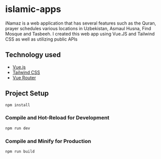 # islamic-apps

iNamaz is a web application that has several features such as the Quran, prayer schedules various locations in Uzbekistan, Asmaul Husna, Find Mosque and Tasbeeh. I created this web app using Vue.JS and Tailwind CSS as well as utilizing public APIs

## Technology used
<ul>
  <li><a href="https://vuejs.org/">Vue.js</a></li>
  <li><a href="https://tailwindcss.com/">Tailwind CSS</a></li>
  <li><a href="https://router.vuejs.org/">Vue Router</a></li>
</ul>

## Project Setup

```sh
npm install
```

### Compile and Hot-Reload for Development

```sh
npm run dev
```

### Compile and Minify for Production

```sh
npm run build
```

